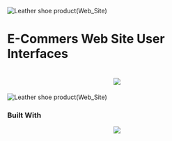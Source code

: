 ![Leather shoe product(Web_Site)](https://github.com/NVsandeepani/E-Commerce-Website-UI-/assets/159278608/3e45bb75-d31d-480e-a4f2-e77d65767230)
# E-Commers Web Site User Interfaces

<h1 align="center">
    <img src="https://readme-typing-svg.herokuapp.com/?font=Righteous&size=35&center=true&vCenter=true&width=500&height=70&duration=4000&lines=Hi+There!+👋;+Scroll+To+Bottom!;" />
</h1>


![Leather shoe product(Web_Site)](https://github.com/NVsandeepani/E-Commerce-Website-UI-/assets/159278608/3e45bb75-d31d-480e-a4f2-e77d65767230)


### Built With

<div align="center">
    <img src="https://skillicons.dev/icons?i=Figma,photoshop" /><br>
    
</div>






